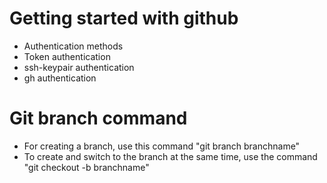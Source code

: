 # Getting started with github
* Authentication methods
* Token authentication
* ssh-keypair authentication
* gh authentication
# Git branch command
* For creating a branch, use this command "git branch branchname"
* To create and switch to the branch at the same time, use the command "git checkout -b branchname"
